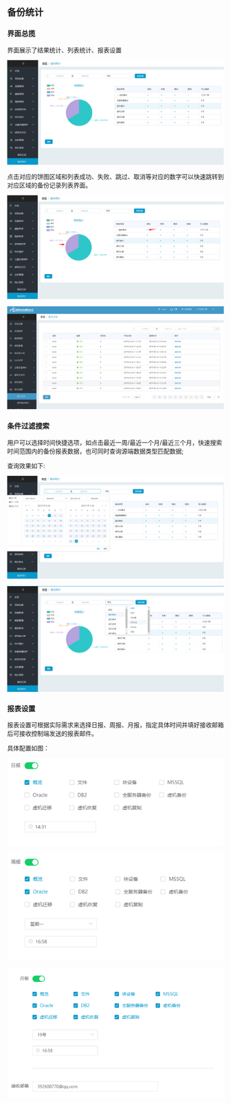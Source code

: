 ## 备份统计

### 界面总揽

界面展示了结果统计、列表统计、报表设置

![](/assets/V7.1.20190826135901.png)

点击对应的饼图区域和列表成功、失败、跳过、取消等对应的数字可以快速跳转到对应区域的备份记录列表界面。

![](/assets/V7.1.20190826140312.png)

![](/assets/V7.1.2019051771.png)


### 条件过滤搜索

用户可以选择时间快捷选项，如点击最近一周/最近一个月/最近三个月，快速搜索时间范围内的备份报表数据，也可同时查询源端数据类型匹配数据;

查询效果如下:

![](/assets/V7.1.20190826140533.png)

![](/assets/V7.1.20190826140654.png)

### 报表设置

报表设置可根据实际需求来选择日报、周报、月报，指定具体时间并填好接收邮箱后可接收控制端发送的报表邮件。

具体配置如图：

![](/assets/V7.1.20190826141322.png)

![](/assets/V7.1.20190826141404.png)

![](/assets/V7.1.20190826141449.png)

